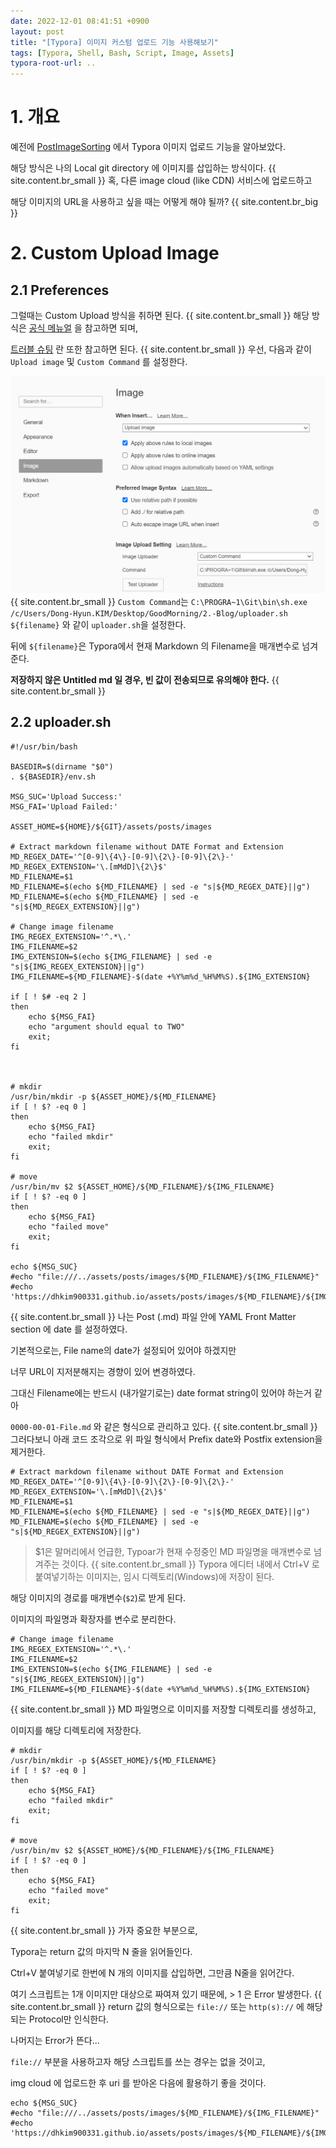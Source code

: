 ```yaml
---
date: 2022-12-01 08:41:51 +0900
layout: post
title: "[Typora] 이미지 커스텀 업로드 기능 사용해보기"
tags: [Typora, Shell, Bash, Script, Image, Assets]
typora-root-url: ..
---
```



# 1. 개요

예전에 [PostImageSorting](PostImageSorting) 에서 Typora 이미지 업로드 기능을 알아보았다.

해당 방식은 나의 Local git directory 에 이미지를 삽입하는 방식이다.
{{ site.content.br_small }}
혹, 다른 image cloud (like CDN) 서비스에 업로드하고

해당 이미지의 URL을 사용하고 싶을 때는 어떻게 해야 될까?
{{ site.content.br_big }}
# 2. Custom Upload Image

## 2.1 Preferences

그럴때는 Custom Upload 방식을 취하면 된다.
{{ site.content.br_small }}
해당 방식은 [공식 메뉴얼](https://support.typora.io/Upload-Image/#custom) 을 참고하면 되며,

[트러블 슈팅](https://support.typora.io/Upload-Image/#troubleshooting) 란 또한 참고하면 된다.
{{ site.content.br_small }}
우선, 다음과 같이 `Upload image` 및 `Custom Command` 를 설정한다.

![CustomUploadImageForTypora_1](/../assets/posts/images/Typora/CustomUploadImageForTypora/CustomUploadImageForTypora_1.png)
{{ site.content.br_small }}
`Custom Command`는 `C:\PROGRA~1\Git\bin\sh.exe /c/Users/Dong-Hyun.KIM/Desktop/GoodMorning/2.-Blog/uploader.sh ${filename}` 와 같이 `uploader.sh`을 설정한다.

뒤에 `${filename}`은 Typora에서 현재 Markdown 의 Filename을 매개변수로 넘겨준다.

**저장하지 않은 Untitled md 일 경우, 빈 값이 전송되므로 유의해야 한다.**
{{ site.content.br_small }}
## 2.2 uploader.sh

```shell
#!/usr/bin/bash

BASEDIR=$(dirname "$0")
. ${BASEDIR}/env.sh

MSG_SUC='Upload Success:'
MSG_FAI='Upload Failed:'

ASSET_HOME=${HOME}/${GIT}/assets/posts/images

# Extract markdown filename without DATE Format and Extension
MD_REGEX_DATE='^[0-9]\{4\}-[0-9]\{2\}-[0-9]\{2\}-'
MD_REGEX_EXTENSION='\.[mMdD]\{2\}$'
MD_FILENAME=$1
MD_FILENAME=$(echo ${MD_FILENAME} | sed -e "s|${MD_REGEX_DATE}||g")
MD_FILENAME=$(echo ${MD_FILENAME} | sed -e "s|${MD_REGEX_EXTENSION}||g")

# Change image filename
IMG_REGEX_EXTENSION='^.*\.'
IMG_FILENAME=$2
IMG_EXTENSION=$(echo ${IMG_FILENAME} | sed -e "s|${IMG_REGEX_EXTENSION}||g")
IMG_FILENAME=${MD_FILENAME}-$(date +%Y%m%d_%H%M%S).${IMG_EXTENSION}

if [ ! $# -eq 2 ]
then
	echo ${MSG_FAI}
	echo "argument should equal to TWO"
	exit;
fi



# mkdir
/usr/bin/mkdir -p ${ASSET_HOME}/${MD_FILENAME}
if [ ! $? -eq 0 ]
then
	echo ${MSG_FAI}
	echo "failed mkdir"
	exit;
fi

# move
/usr/bin/mv $2 ${ASSET_HOME}/${MD_FILENAME}/${IMG_FILENAME}
if [ ! $? -eq 0 ]
then
	echo ${MSG_FAI}
	echo "failed move"
	exit;
fi

echo ${MSG_SUC}
#echo "file:///../assets/posts/images/${MD_FILENAME}/${IMG_FILENAME}"
#echo 'https://dhkim900331.github.io/assets/posts/images/${MD_FILENAME}/${IMG_FILENAME}'
```
{{ site.content.br_small }}
나는 Post (.md) 파일 안에 YAML Front Matter section 에 date 를 설정하였다.

기본적으로는, File name의 date가 설정되어 있어야 하겠지만

너무 URL이 지저분해지는 경향이 있어 변경하였다.

그대신 Filename에는 반드시 (내가알기로는) date format string이 있어야 하는거 같아

`0000-00-01-File.md` 와 같은 형식으로 관리하고 있다.
{{ site.content.br_small }}
그러다보니 아래 코드 조각으로 위 파일 형식에서 Prefix date와 Postfix extension을 제거한다.

```shell
# Extract markdown filename without DATE Format and Extension
MD_REGEX_DATE='^[0-9]\{4\}-[0-9]\{2\}-[0-9]\{2\}-'
MD_REGEX_EXTENSION='\.[mMdD]\{2\}$'
MD_FILENAME=$1
MD_FILENAME=$(echo ${MD_FILENAME} | sed -e "s|${MD_REGEX_DATE}||g")
MD_FILENAME=$(echo ${MD_FILENAME} | sed -e "s|${MD_REGEX_EXTENSION}||g")
```

> $1은 말머리에서 언급한, Typoar가 현재 수정중인 MD 파일명을 매개변수로 넘겨주는 것이다.
{{ site.content.br_small }}
Typora 에디터 내에서 Ctrl+V 로 붙여넣기하는 이미지는, 임시 디렉토리(Windows)에 저장이 된다.

해당 이미지의 경로를 매개변수(`$2`)로 받게 된다.

이미지의 파일명과 확장자를 변수로 분리한다.

```shell
# Change image filename
IMG_REGEX_EXTENSION='^.*\.'
IMG_FILENAME=$2
IMG_EXTENSION=$(echo ${IMG_FILENAME} | sed -e "s|${IMG_REGEX_EXTENSION}||g")
IMG_FILENAME=${MD_FILENAME}-$(date +%Y%m%d_%H%M%S).${IMG_EXTENSION}
```
{{ site.content.br_small }}
MD 파일명으로 이미지를 저장할 디렉토리를 생성하고,

이미지를 해당 디렉토리에 저장한다.

```shell
# mkdir
/usr/bin/mkdir -p ${ASSET_HOME}/${MD_FILENAME}
if [ ! $? -eq 0 ]
then
	echo ${MSG_FAI}
	echo "failed mkdir"
	exit;
fi

# move
/usr/bin/mv $2 ${ASSET_HOME}/${MD_FILENAME}/${IMG_FILENAME}
if [ ! $? -eq 0 ]
then
	echo ${MSG_FAI}
	echo "failed move"
	exit;
fi
```
{{ site.content.br_small }}
가자 중요한 부분으로,

Typora는 return 값의 마지막 N 줄을 읽어들인다.

Ctrl+V 붙여넣기로 한번에 N 개의 이미지를 삽입하면, 그만큼 N줄을 읽어간다.

여기 스크립트는 1개 이미지만 대상으로 짜여져 있기 때문에, > 1 은 Error 발생한다.
{{ site.content.br_small }}
return 값의 형식으로는 `file://` 또는 `http(s)://` 에 해당되는 Protocol만 인식한다.

나머지는 Error가 뜬다...

`file://` 부분을 사용하고자 해당 스크립트를 쓰는 경우는 없을 것이고,

img cloud 에 업로드한 후 uri 를 받아온 다음에 활용하기 좋을 것이다.

```shell
echo ${MSG_SUC}
#echo "file:///../assets/posts/images/${MD_FILENAME}/${IMG_FILENAME}"
#echo 'https://dhkim900331.github.io/assets/posts/images/${MD_FILENAME}/${IMG_FILENAME}'
```

